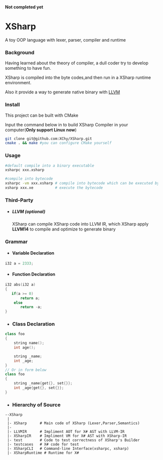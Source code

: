 **Not completed yet**

# XSharp

A toy OOP language with lexer, parser, compiler and runtime

### Background

Having learned about the theory of compiler, a dull coder try to develop something to have fun.

XSharp is compiled into the byte codes,and then run in a XSharp runtime environment.

Also it provide a way to generate native binary with [LLVM](https://github.com/llvm/llvm-project)

### Install

This project can be built with CMake

Input the command below in to build XSharp Compiler in your computer(**Only support Linux now**)

```bash
git clone git@github.com:XChy/XSharp.git
cmake . && make #you can configure CMake yourself
```

### Usage

```bash
#default compile into a binary executable
xsharpc xxx.xsharp

#compile into bytecode
xsharpc -vm xxx.xsharp # compile into bytecode which can be executed by XSharp's VM
xsharp xxx.xe          # execute the bytecode
```

### Third-Party

- ##### **LLVM** (**optional**)
  XSharp can compile XSharp code into LLVM IR, which XSharp apply **LLVM14** to compile and optimize to generate binary

### Grammar

- #### Variable Declaration

```C++
i32 a = 2333;
```

- #### Function Declaration

```C++
i32 abs(i32 a)
{
   if(a >= 0)
       return a;
	else
       return -a;
}
```

- ### Class Declaration

```C++
class foo
{
    string name();
    int age();

    string _name;
    int _age;
}
// Or in form below
class foo
{
    string _name{get{}, set{}};
    int _age{get{}, set{}};
}
```

- ### Hierarchy of Source

```
--XSharp
 |
 |- XSharp      # Main code of XSharp (Lexer,Parser,Semantics)
 |-
 |- LLVMIR      # Impliment AOT for X# AST with LLVM-IR
 |- XSharpIR    # Impliment VM for X# AST with XSharp-IR
 |- test        # Code to test correctness of XSharp's Builder
 |- testcases   # X# code for test
 |- XSharpCLI   # Command-line Interface(xsharpc, xsharp)
 |- XSharpRuntime # Runtime for X#
```

